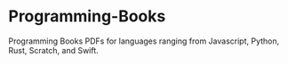 # Programming-Books

Programming Books PDFs for languages ranging from Javascript, Python, Rust, Scratch, and Swift.
